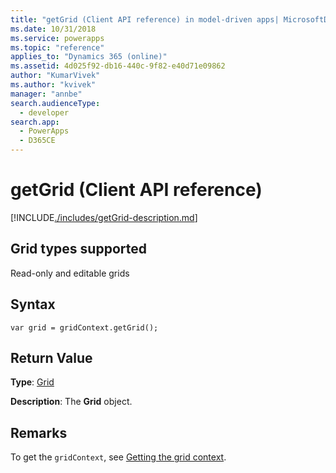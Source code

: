 ```yaml
---
title: "getGrid (Client API reference) in model-driven apps| MicrosoftDocs"
ms.date: 10/31/2018
ms.service: powerapps
ms.topic: "reference"
applies_to: "Dynamics 365 (online)"
ms.assetid: 4d025f92-db16-440c-9f82-e40d71e09862
author: "KumarVivek"
ms.author: "kvivek"
manager: "annbe"
search.audienceType: 
  - developer
search.app: 
  - PowerApps
  - D365CE
---
```

# getGrid (Client API reference)



[!INCLUDE[./includes/getGrid-description.md](./includes/getGrid-description.md)]

## Grid types supported

Read-only and editable grids

## Syntax

`var grid = gridContext.getGrid();`

## Return Value

**Type**: [Grid](../grid.md)

**Description**: The **Grid** object.

## Remarks

To get the `gridContext`, see [Getting the grid context](../../grids.md#bkmk_gridcontext). 


